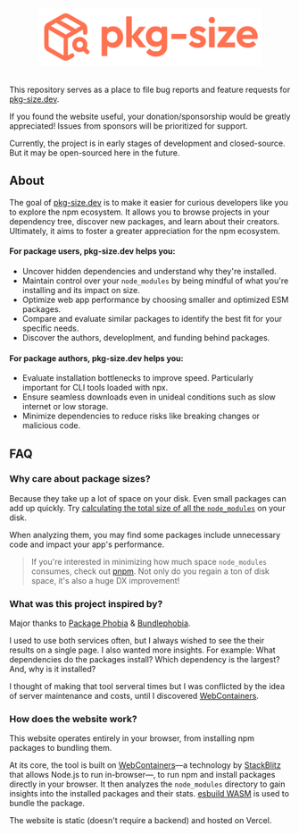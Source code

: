 <p align="center">
	<br>
	<a href="https://pkg-size.dev">
		<img src=".github/logo.svg" width="400px">
	</a>
	<br>
	<br>
</p>

This repository serves as a place to file bug reports and feature requests for [pkg-size.dev].

If you found the website useful, your donation/sponsorship would be greatly appreciated! Issues from sponsors will be prioritized for support.


Currently, the project is in early stages of development and closed-source. But it may be open-sourced here in the future.

## About

The goal of [pkg-size.dev] is to make it easier for curious developers like you to explore the npm ecosystem. It allows you to browse projects in your dependency tree, discover new packages, and learn about their creators. Ultimately, it aims to foster a greater appreciation for the npm ecosystem.

#### For package users, pkg-size.dev helps you:

- Uncover hidden dependencies and understand why they're installed.
- Maintain control over your `node_modules` by being mindful of what you're installing and its impact on size.
- Optimize web app performance by choosing smaller and optimized ESM packages.
- Compare and evaluate similar packages to identify the best fit for your specific needs.
- Discover the authors, developlment, and funding behind packages.

#### For package authors, pkg-size.dev helps you:
- Evaluate installation bottlenecks to improve speed. Particularly important for CLI tools loaded with npx.
- Ensure seamless downloads even in unideal conditions such as slow internet or low storage.
- Minimize dependencies to reduce risks like breaking changes or malicious code.


## FAQ

### Why care about package sizes?

Because they take up a lot of space on your disk. Even small packages can add up quickly. Try [calculating the total size of all the `node_modules`](https://stackoverflow.com/a/55928999/911407) on your disk.

When analyzing them, you may find some packages include unnecessary code and impact your app's performance.

> If you're interested in minimizing how much space `node_modules` consumes, check out [pnpm](https://pnpm.io). Not only do you regain a ton of disk space, it's also a huge DX improvement!

### What was this project inspired by?
Major thanks to [Package Phobia](https://packagephobia.com) & [Bundlephobia](https://bundlephobia.com).

I used to use both services often, but I always wished to see the their results on a single page. I also wanted more insights. For example: What dependencies do the packages install? Which dependency is the largest? And, why is it installed?

I thought of making that tool serveral times but I was conflicted by the idea of server maintenance and costs, until I discovered [WebContainers](https://webcontainers.io).

### How does the website work?

This website operates entirely in your browser, from installing npm packages to bundling them.

At its core, the tool is built on [WebContainers](https://webcontainers.io)—a technology by [StackBlitz](https://stackblitz.com) that allows Node.js to run in-browser—, to run npm and install packages directly in your browser. It then analyzes the `node_modules` directory to gain insights into the installed packages and their stats. [esbuild WASM](https://esbuild.github.io/getting-started/#wasm) is used to bundle the package.

The website is static (doesn't require a backend) and hosted on Vercel.


[pkg-size.dev]: https://pkg-size.dev
